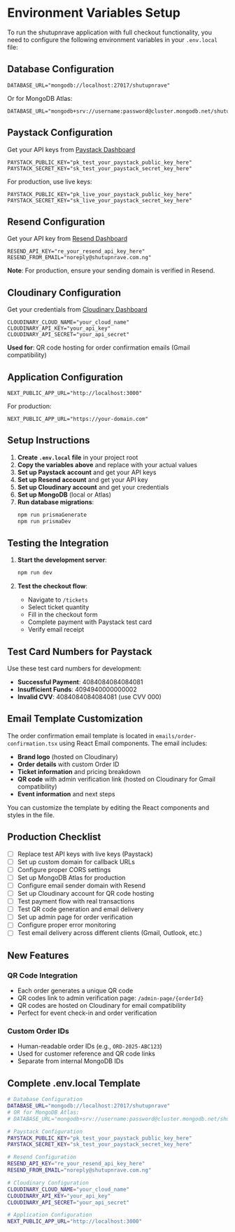 # Environment Variables Setup

To run the shutupnrave application with full checkout functionality, you need to configure the following environment variables in your `.env.local` file:

## Database Configuration

```
DATABASE_URL="mongodb://localhost:27017/shutupnrave"
```

Or for MongoDB Atlas:

```
DATABASE_URL="mongodb+srv://username:password@cluster.mongodb.net/shutupnrave"
```

## Paystack Configuration

Get your API keys from [Paystack Dashboard](https://dashboard.paystack.com/#/settings/developer)

```
PAYSTACK_PUBLIC_KEY="pk_test_your_paystack_public_key_here"
PAYSTACK_SECRET_KEY="sk_test_your_paystack_secret_key_here"
```

For production, use live keys:

```
PAYSTACK_PUBLIC_KEY="pk_live_your_paystack_public_key_here"
PAYSTACK_SECRET_KEY="sk_live_your_paystack_secret_key_here"
```

## Resend Configuration

Get your API key from [Resend Dashboard](https://resend.com/api-keys)

```
RESEND_API_KEY="re_your_resend_api_key_here"
RESEND_FROM_EMAIL="noreply@shutupnrave.com.ng"
```

**Note**: For production, ensure your sending domain is verified in Resend.

## Cloudinary Configuration

Get your credentials from [Cloudinary Dashboard](https://cloudinary.com/console)

```
CLOUDINARY_CLOUD_NAME="your_cloud_name"
CLOUDINARY_API_KEY="your_api_key"
CLOUDINARY_API_SECRET="your_api_secret"
```

**Used for**: QR code hosting for order confirmation emails (Gmail compatibility)

## Application Configuration

```
NEXT_PUBLIC_APP_URL="http://localhost:3000"
```

For production:

```
NEXT_PUBLIC_APP_URL="https://your-domain.com"
```

## Setup Instructions

1. **Create `.env.local` file** in your project root
2. **Copy the variables above** and replace with your actual values
3. **Set up Paystack account** and get your API keys
4. **Set up Resend account** and get your API key
5. **Set up Cloudinary account** and get your credentials
6. **Set up MongoDB** (local or Atlas)
7. **Run database migrations**:
   ```bash
   npm run prismaGenerate
   npm run prismaDev
   ```

## Testing the Integration

1. **Start the development server**:

   ```bash
   npm run dev
   ```

2. **Test the checkout flow**:
   - Navigate to `/tickets`
   - Select ticket quantity
   - Fill in the checkout form
   - Complete payment with Paystack test card
   - Verify email receipt

## Test Card Numbers for Paystack

Use these test card numbers for development:

- **Successful Payment**: 4084084084084081
- **Insufficient Funds**: 4094940000000002
- **Invalid CVV**: 4084084084084081 (use CVV 000)

## Email Template Customization

The order confirmation email template is located in `emails/order-confirmation.tsx` using React Email components. The email includes:

- **Brand logo** (hosted on Cloudinary)
- **Order details** with custom Order ID
- **Ticket information** and pricing breakdown
- **QR code** with admin verification link (hosted on Cloudinary for Gmail compatibility)
- **Event information** and next steps

You can customize the template by editing the React components and styles in the file.

## Production Checklist

- [ ] Replace test API keys with live keys (Paystack)
- [ ] Set up custom domain for callback URLs
- [ ] Configure proper CORS settings
- [ ] Set up MongoDB Atlas for production
- [ ] Configure email sender domain with Resend
- [ ] Set up Cloudinary account for QR code hosting
- [ ] Test payment flow with real transactions
- [ ] Test QR code generation and email delivery
- [ ] Set up admin page for order verification
- [ ] Configure proper error monitoring
- [ ] Test email delivery across different clients (Gmail, Outlook, etc.)

## New Features

### QR Code Integration

- Each order generates a unique QR code
- QR codes link to admin verification page: `/admin-page/{orderId}`
- QR codes are hosted on Cloudinary for email compatibility
- Perfect for event check-in and order verification

### Custom Order IDs

- Human-readable order IDs (e.g., `ORD-2025-ABC123`)
- Used for customer reference and QR code links
- Separate from internal MongoDB IDs

## Complete .env.local Template

```bash
# Database Configuration
DATABASE_URL="mongodb://localhost:27017/shutupnrave"
# OR for MongoDB Atlas:
# DATABASE_URL="mongodb+srv://username:password@cluster.mongodb.net/shutupnrave"

# Paystack Configuration
PAYSTACK_PUBLIC_KEY="pk_test_your_paystack_public_key_here"
PAYSTACK_SECRET_KEY="sk_test_your_paystack_secret_key_here"

# Resend Configuration
RESEND_API_KEY="re_your_resend_api_key_here"
RESEND_FROM_EMAIL="noreply@shutupnrave.com.ng"

# Cloudinary Configuration
CLOUDINARY_CLOUD_NAME="your_cloud_name"
CLOUDINARY_API_KEY="your_api_key"
CLOUDINARY_API_SECRET="your_api_secret"

# Application Configuration
NEXT_PUBLIC_APP_URL="http://localhost:3000"
```
